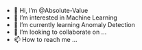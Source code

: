 - 👋 Hi, I’m @Absolute-Value
- 👀 I’m interested in Machine Learning
- 🌱 I’m currently learning Anomaly Detection
- 💞️ I’m looking to collaborate on ...
- 📫 How to reach me ...

<!---
Absolute-Value/Absolute-Value is a ✨ special ✨ repository because its `README.md` (this file) appears on your GitHub profile.
You can click the Preview link to take a look at your changes.
--->
